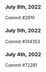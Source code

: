 ### July 8th, 2022

Commit #2910

### July 5th, 2022

Commit #314353


### July 4th, 2022

Commit #72281

